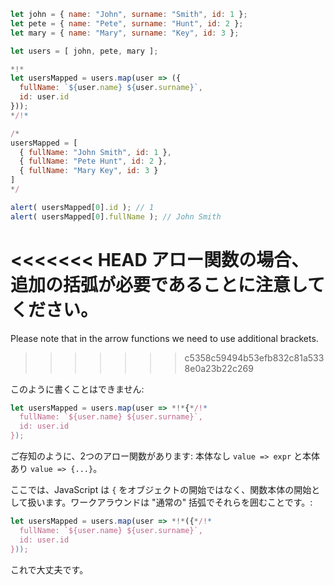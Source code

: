 
```js run no-beautify
let john = { name: "John", surname: "Smith", id: 1 };
let pete = { name: "Pete", surname: "Hunt", id: 2 };
let mary = { name: "Mary", surname: "Key", id: 3 };

let users = [ john, pete, mary ];

*!*
let usersMapped = users.map(user => ({
  fullName: `${user.name} ${user.surname}`,
  id: user.id
}));
*/!*

/*
usersMapped = [
  { fullName: "John Smith", id: 1 },
  { fullName: "Pete Hunt", id: 2 },
  { fullName: "Mary Key", id: 3 }
]
*/

alert( usersMapped[0].id ); // 1
alert( usersMapped[0].fullName ); // John Smith
```

<<<<<<< HEAD
アロー関数の場合、追加の括弧が必要であることに注意してください。
=======
Please note that in the arrow functions we need to use additional brackets. 
>>>>>>> c5358c59494b53efb832c81a5338e0a23b22c269

このように書くことはできません:
```js
let usersMapped = users.map(user => *!*{*/!*
  fullName: `${user.name} ${user.surname}`,
  id: user.id
});
```

ご存知のように、2つのアロー関数があります: 本体なし `value => expr` と本体あり `value => {...}`。

ここでは、JavaScript は `{` をオブジェクトの開始ではなく、関数本体の開始として扱います。ワークアラウンドは "通常の" 括弧でそれらを囲むことです。:

```js
let usersMapped = users.map(user => *!*({*/!*
  fullName: `${user.name} ${user.surname}`,
  id: user.id
}));
```

これで大丈夫です。
